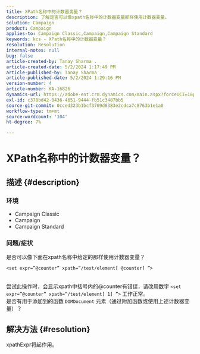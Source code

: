 ```yaml
---
title: XPath名称中的计数器变量？
description: 了解是否可以像xpath名称中的计数器变量那样使用计数器变量。
solution: Campaign
product: Campaign
applies-to: Campaign Classic,Campaign,Campaign Standard
keywords: kcs - XPath名称中的计数器变量？
resolution: Resolution
internal-notes: null
bug: false
article-created-by: Tanay Sharma .
article-created-date: 5/2/2024 1:17:49 PM
article-published-by: Tanay Sharma .
article-published-date: 5/2/2024 1:29:16 PM
version-number: 4
article-number: KA-16826
dynamics-url: https://adobe-ent.crm.dynamics.com/main.aspx?forceUCI=1&pagetype=entityrecord&etn=knowledgearticle&id=2fc2f359-8608-ef11-9f8a-6045bd026dc7
exl-id: c378bd42-0436-4651-9444-fb51c3487bb5
source-git-commit: 0cced323b1bcf3709d8383e2cdca7c8763b1e1a0
workflow-type: tm+mt
source-wordcount: '104'
ht-degree: 7%

---
```


# XPath名称中的计数器变量？

## 描述 {#description}


### 环境

- Campaign Classic
- Campaign
- Campaign Standard


### 问题/症状

是否可以像下面在xpath名称中给定的那样使用计数器变量？


```
<set expr=”@counter” xpath=”/test/element[ @counter] ”>
```

<br>尝试此操作时，会显示xpath中括号内的@counter有错误，请改用数字 `<set expr=”@counter” xpath=”/test/element[ 1] ”>` 工作正常。<br>是否有用于添加到的函数 `DOMDocument` 元素（通过附加函数或使用上述计数器变量）？

## 解决方法 {#resolution}


xpathExpr将起作用。
